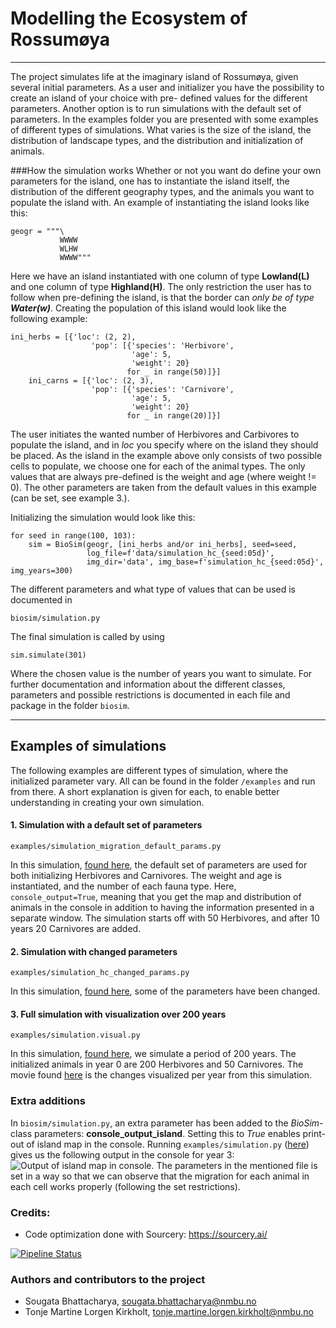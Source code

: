 # Modelling the Ecosystem of Rossumøya

---

The project simulates life at the imaginary island of Rossumøya, given several initial parameters.
As a user and initializer you have the possibility to create an island of your choice with pre-
defined values for the different parameters. Another option is to run simulations with the default
set of parameters. In the examples folder you are presented with some examples of different types
of simulations. What varies is the size of the island, the distribution of landscape types, and 
the distribution and initialization of animals. 

###How the simulation works
Whether or not you want do define your own parameters for the island, one has to instantiate the 
island itself, the distribution of the different geography types, and the animals you want to 
populate the island with. An example of instantiating the island looks like this:

```
geogr = """\
           WWWW
           WLHW
           WWWW"""
```
Here we have an island instantiated with one column of type **Lowland(L)** and one column of type 
**Highland(H)**. The only restriction the user has to follow when pre-defining the island, is that
the border can *only be of type **Water(w)***. 
Creating the population of this island would look like the following example:

```
ini_herbs = [{'loc': (2, 2),
                  'pop': [{'species': 'Herbivore',
                           'age': 5,
                           'weight': 20}
                          for _ in range(50)]}]
    ini_carns = [{'loc': (2, 3),
                  'pop': [{'species': 'Carnivore',
                           'age': 5,
                           'weight': 20}
                          for _ in range(20)]}]
```
The user initiates the wanted number of Herbivores and Carbivores to populate the island, and in
*loc* you specify where on the island they should be placed. As the island in the example above 
only consists of two possible cells to populate, we choose one for each of the animal types. The 
only values that are always pre-defined is the weight and age (where weight != 0). The other 
parameters are taken from the default values in this example (can be set, see example 3.).

Initializing the simulation would look like this:
```
for seed in range(100, 103):
    sim = BioSim(geogr, [ini_herbs and/or ini_herbs], seed=seed,
                 log_file=f'data/simulation_hc_{seed:05d}',
                 img_dir='data', img_base=f'simulation_hc_{seed:05d}', img_years=300)
```

The different parameters and what type of values that can be used is documented in
```
biosim/simulation.py
```

The final simulation is called by using
```
sim.simulate(301)
```
Where the chosen value is the number of years you want to simulate. For further documentation and 
information about the different classes, parameters and possible restrictions is documented in each
file and package in the folder ```biosim```.

---

## Examples of simulations
The following examples are different types of simulation, where the initialized parameter vary. All
can be found in the folder ```/examples``` and run from there. A short explanation is given for 
each, to enable better understanding in creating your own simulation.

#### 1. Simulation with a default set of parameters
```
examples/simulation_migration_default_params.py
```
In this simulation, [found here](examples/simulation_migration_default_params.py), the default set of parameters are used for both initializing Herbivores and 
Carnivores. The weight and age is instantiated, and the number of each fauna type. Here, 
```console_output=True```, meaning that you get the map and distribution of animals in the console
in addition to having the information presented in a separate window. 
The simulation starts off with 50 Herbivores, and after 10 years 20 Carnivores are added. 

#### 2. Simulation with changed parameters
```
examples/simulation_hc_changed_params.py
```
In this simulation, [found here](examples/simulation_hc_changed_params.py), some of the parameters 
have been changed.

#### 3. Full simulation with visualization over 200 years
```
examples/simulation.visual.py
```
In this simulation, [found here](examples/simulation_visual.py), we simulate a period of 200 years. 
The initialized animals in year 0 are 200 Herbivores and 50 Carnivores. The movie found 
[here](result) is the changes visualized per year from this simulation. 




### Extra additions
In ```biosim/simulation.py```, an extra parameter has been added to the *BioSim*-class parameters: 
**console_output_island**. Setting this to *True* enables print-out of island map in the console. 
Running ```examples/simulation.py``` ([here](examples/simulation_migration.py)) gives us the following output in the console for year 3:
![Output of island map in console.](console_map.png)
The parameters in the mentioned file is set in a way so that we can observe that the migration 
for each animal in each cell works properly (following the set restrictions).

### Credits:
 - Code optimization done with Sourcery: https://sourcery.ai/

[![Pipeline Status](https://gitlab.com/nmbu.no/emner/inf200/h2022/january-block-teams/a39_sougata_tonje/biosim-a39-sougata-tonje/badges/main/pipeline.svg)](https://gitlab.com/nmbu.no/emner/inf200/h2022/january-block-teams/a39_sougata_tonje/biosim-a39-sougata-tonje/-/pipelines?page=1&scope=branches&ref=main)


### Authors and contributors to the project
- Sougata Bhattacharya, sougata.bhattacharya@nmbu.no
- Tonje Martine Lorgen Kirkholt, tonje.martine.lorgen.kirkholt@nmbu.no